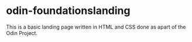 # odin-foundationslanding
 This is a basic landing page written in HTML and CSS done as apart of the Odin Project.
